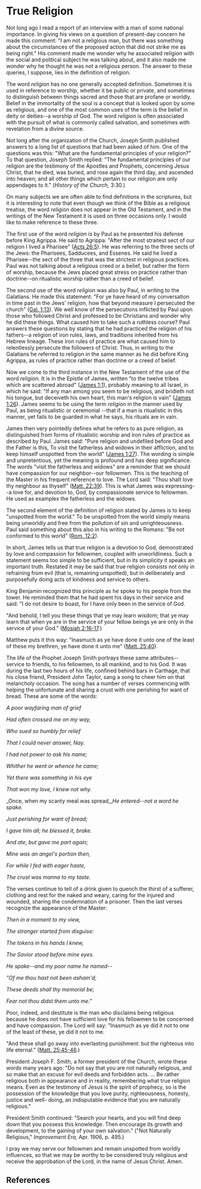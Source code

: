 # True Religion

Not long ago I read a report of an interview with a man of some national
importance. In giving his views on a question of present-day concern he made
this comment: "I am not a religious man, but there was something about the
circumstances of the proposed action that did not strike me as being right."
His comment made me wonder why he associated religion with the social and
political subject he was talking about, and it also made me wonder why he
thought he was not a religious person. The answer to these queries, I suppose,
lies in the definition of religion.

The word _religion_ has no one generally accepted definition. Sometimes it is
used in reference to worship, whether it be public or private, and sometimes
to distinguish between things sacred and those that are profane or worldly.
Belief in the immortality of the soul is a concept that is looked upon by some
as religious, and one of the most common uses of the term is the belief in
deity or deities--a worship of God. The word _religion_ is often associated
with the pursuit of what is commonly called salvation, and sometimes with
revelation from a divine source.

Not long after the organization of the Church, Joseph Smith published answers
to a long list of questions that had been asked of him. One of the questions
was this: "What are the fundamental principles of your religion?" To that
question, Joseph Smith replied: "The fundamental principles of our religion
are the testimony of the Apostles and Prophets, concerning Jesus Christ, that
he died, was buried, and rose again the third day, and ascended into heaven;
and all other things which pertain to our religion are only appendages to it."
(_History of the Church,_ 3:30.)

On many subjects we are often able to find definitions in the scriptures, but
it is interesting to note that even though we think of the Bible as a
religious treatise, the word _religion_ does not appear in the Old Testament,
and in the writings of the New Testament it is used on three occasions only. I
would like to make reference to these three.

The first use of the word _religion_ is by Paul as he presented his defense
before King Agrippa. He said to Agrippa: "After the most straitest sect of our
religion I lived a Pharisee" ([Acts
26:5](/scriptures/nt/acts/26.5?lang=eng#4)). He was referring to the three
sects of the Jews: the Pharisees, Sadducees, and Essenes. He said he lived a
Pharisee--the sect of the three that was the strictest in religious practices.
Paul was not talking about a religious creed or a belief, but rather the form
of worship, because the Jews placed great stress on practice rather than
doctrine--on ritualistic worship rather than a creed of belief.

The second use of the word _religion_ was also by Paul, in writing to the
Galatians. He made this statement: "For ye have heard of my conversation in
time past in the Jews' religion, how that beyond measure I persecuted the
church" ([Gal. 1:13](/scriptures/nt/gal/1.13?lang=eng#12)). We well know of
the persecutions inflicted by Paul upon those who followed Christ and
professed to be Christians and wonder why he did these things. What caused him
to take such a ruthless course? Paul answers these questions by stating that
he had practiced the religion of his fathers--a religion of iron rules, laws,
and traditions inherited from his Hebrew lineage. These iron rules of practice
are what caused him to relentlessly persecute the followers of Christ. Thus,
in writing to the Galatians he referred to religion in the same manner as he
did before King Agrippa, as rules of practice rather than doctrine or a creed
of belief.

Now we come to the third instance in the New Testament of the use of the word
_religion._ It is in the Epistle of James, written "to the twelve tribes which
are scattered abroad" ([James 1:1](/scriptures/nt/james/1.1?lang=eng#0)),
probably meaning to all Israel, in which he said: "If any man among you seem
to be religious, and bridleth not his tongue, but deceiveth his own heart,
this man's religion is vain" ([James
1:26](/scriptures/nt/james/1.26?lang=eng#25)). James seems to be using the
term _religion_ in the manner used by Paul, as being ritualistic or ceremonial
--that if a man is ritualistic in this manner, yet fails to be guarded in what
he says, his rituals are in vain.

James then very pointedly defines what he refers to as pure religion, as
distinguished from forms of ritualistic worship and iron rules of practice as
described by Paul. James said: "Pure religion and undefiled before God and the
Father is this, To visit the fatherless and widows in their affliction, and to
keep himself unspotted from the world" ([James
1:27](/scriptures/nt/james/1.27?lang=eng#26)). The wording is simple and
unpretentious, yet the meaning is profound and has deep significance. The
words "visit the fatherless and widows" are a reminder that we should have
compassion for our neighbor--our fellowmen. This is the teaching of the Master
in his frequent reference to love. The Lord said: "Thou shalt love thy
neighbour as thyself" ([Matt. 22:39](/scriptures/nt/matt/22.39?lang=eng#38)).
This is what James was expressing--a love for, and devotion to, God, by
compassionate service to fellowmen. He used as examples the fatherless and the
widows.

The second element of the definition of religion stated by James is to keep
"unspotted from the world." To be unspotted from the world simply means being
unworldly and free from the pollution of sin and unrighteousness. Paul said
something about this also in his writing to the Romans: "Be not conformed to
this world" ([Rom. 12:2](/scriptures/nt/rom/12.2?lang=eng#1)).

In short, James tells us that true religion is a devotion to God, demonstrated
by love and compassion for fellowmen, coupled with unworldliness. Such a
statement seems too simple to be sufficient, but in its simplicity it speaks
an important truth. Restated it may be said that true religion consists not
only in refraining from evil (that is, remaining unspotted), but in
deliberately and purposefully doing acts of kindness and service to others.

King Benjamin recognized this principle as he spoke to his people from the
tower. He reminded them that he had spent his days in their service and said:
"I do not desire to boast, for I have only been in the service of God.

"And behold, I tell you these things that ye may learn wisdom; that ye may
learn that when ye are in the service of your fellow beings ye are only in the
service of your God." ([Mosiah
2:16-17](/scriptures/bofm/mosiah/2.16-17?lang=eng#15).)

Matthew puts it this way: "Inasmuch as ye have done it unto one of the least
of these my brethren, ye have done it unto me" ([Matt.
25:40](/scriptures/nt/matt/25.40?lang=eng#39)).

The life of the Prophet Joseph Smith portrays these same attributes--service
to friends, to his fellowmen, to all mankind, and to his God. It was during
the last two hours of his life, confined behind bars in Carthage, that his
close friend, President John Taylor, sang a song to cheer him on that
melancholy occasion. The song has a number of verses commencing with helping
the unfortunate and sharing a crust with one perishing for want of bread.
These are some of the words:

_A poor wayfaring man of grief_

_Had often crossed me on my way,_

_Who sued so humbly for relief_

_That I could never answer, Nay._

_I had not power to ask his name;_

_Whither he went or whence he came;_

_Yet there was something in his eye_

_That won my love, I knew not why._

_Once, when my scanty meal was spread,__He entered--not a word he spake._

_Just perishing for want of bread;_

_I gave him all; he blessed it, brake._

_And ate, but gave me part again;_

_Mine was an angel's portion then,_

_For while I fed with eager haste,_

_The crust was manna to my taste._

The verses continue to tell of a drink given to quench the thirst of a
sufferer, clothing and rest for the naked and weary, caring for the injured
and wounded, sharing the condemnation of a prisoner. Then the last verses
recognize the appearance of the Master:

_Then in a moment to my view,_

_The stranger started from disguise:_

_The tokens in his hands I knew,_

_The Savior stood before mine eyes._

_He spake--and my poor name he named--_

_"Of me thou hast not been asham'd;_

_These deeds shall thy memorial be;_

_Fear not thou didst them unto me."_

Poor, indeed, and destitute is the man who disclaims being religious because
he does not have sufficient love for his fellowmen to be concerned and have
compassion. The Lord will say: "Inasmuch as ye did it not to one of the least
of these, ye did it not to me.

"And these shall go away into everlasting punishment: but the righteous into
life eternal." ([Matt. 25:45-46](/scriptures/nt/matt/25.45-46?lang=eng#44).)

President Joseph F. Smith, a former president of the Church, wrote these words
many years ago: "Do not say that you are not naturally religious, and so make
that an excuse for evil deeds and forbidden acts. ... Be rather religious both
in appearance and in reality, remembering what true religion means. Even as
the testimony of Jesus is the spirit of prophecy, so is the possession of the
knowledge that you love purity, righteousness, honesty, justice and well-
doing, an indisputable evidence that you are naturally religious."

President Smith continued: "Search your hearts, and you will find deep down
that you possess this knowledge. Then encourage its growth and development, to
the gaining of your own salvation." ("Not Naturally Religious," _Improvement
Era,_ Apr. 1906, p. 495.)

I pray we may serve our fellowmen and remain unspotted from worldly
influences, so that we may be worthy to be considered truly religious and
receive the approbation of the Lord, in the name of Jesus Christ. Amen.

## References

